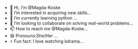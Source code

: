 - 👋 Hi, I’m @Magda-Koske
- 👀 I’m interested in acquiring new skills...
- 🌱 I’m currently learning python ...
- 💞️ I’m looking to collaborate on solving real-world problems...
- 📫 How to reach me @Magda-Koske...
- 😄 Pronouns:She/Her ...
- ⚡ Fun fact: I love watching kdrama...

<!---
Magda-Koske/Magda-Koske is a ✨ special ✨ repository because its `README.md` (this file) appears on your GitHub profile.
You can click the Preview link to take a look at your changes.
--->
